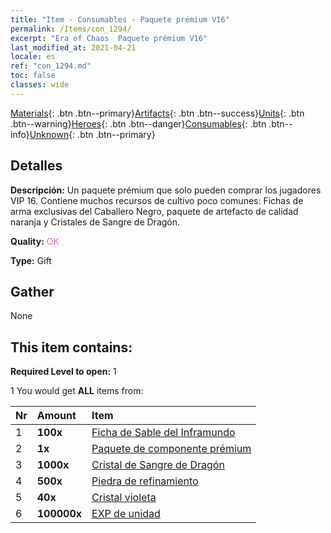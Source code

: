 ```yaml
---
title: "Item - Consumables - Paquete prémium V16"
permalink: /Items/con_1294/
excerpt: "Era of Chaos  Paquete prémium V16"
last_modified_at: 2021-04-21
locale: es
ref: "con_1294.md"
toc: false
classes: wide
---
```

 [Materials](/es/Items/){: .btn .btn--primary}[Artifacts](/es/Items/Artifacts/){: .btn .btn--success}[Units](/es/Items/Units/){: .btn .btn--warning}[Heroes](/es/Items/Heroes/){: .btn .btn--danger}[Consumables](/es/Items/Consumables/){: .btn .btn--info}[Unknown](/es/Items/Unknown/){: .btn .btn--primary}

## Detalles
 **Descripción:** Un paquete prémium que solo pueden comprar los jugadores VIP 16. Contiene muchos recursos de cultivo poco comunes: Fichas de arma exclusivas del Caballero Negro, paquete de artefacto de calidad naranja y Cristales de Sangre de Dragón.

 **Quality:** <span style="color: #DA70D6">OK</span>

 **Type:** Gift

## Gather

  None

## This item contains:

 **Required Level to open:** 1

 1 You would get **ALL** items  from:

  | Nr | Amount |     Item    |
  |:---|:-------|:------------|
  | 1 |  **100x** | [Ficha de Sable del Inframundo](/es/Items/con_979/) |  | 
  | 2 |  **1x** | [Paquete de componente prémium](/es/Items/con_1363/) |  | 
  | 3 |  **1000x** | [Cristal de Sangre de Dragón](/es/Items/con_879/) |  | 
  | 4 |  **500x** | [Piedra de refinamiento](/es/Items/con_814/) |  | 
  | 5 |  **40x** | [Cristal violeta](/es/Items/con_720/) |  | 
  | 6 |  **100000x** | [EXP de unidad](/es/Items/con_902/) |  | 

